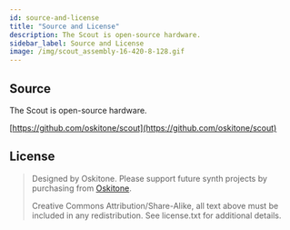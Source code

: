 ```yaml
---
id: source-and-license
title: "Source and License"
description: The Scout is open-source hardware.
sidebar_label: Source and License
image: /img/scout_assembly-16-420-8-128.gif
---
```


## Source

The Scout is open-source hardware.

[https://github.com/oskitone/scout](https://github.com/oskitone/scout)

## License

> Designed by Oskitone. Please support future synth projects by purchasing from [Oskitone](https://www.oskitone.com/).
>
> Creative Commons Attribution/Share-Alike, all text above must be included in any redistribution. See license.txt for additional details.
